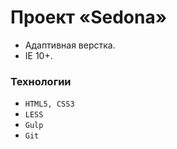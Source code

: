 # Проект «Sedona»

* Адаптивная верстка.
* IE 10+.

### Технологии

* `HTML5, CSS3`
* `LESS`
* `Gulp`
* `Git`

